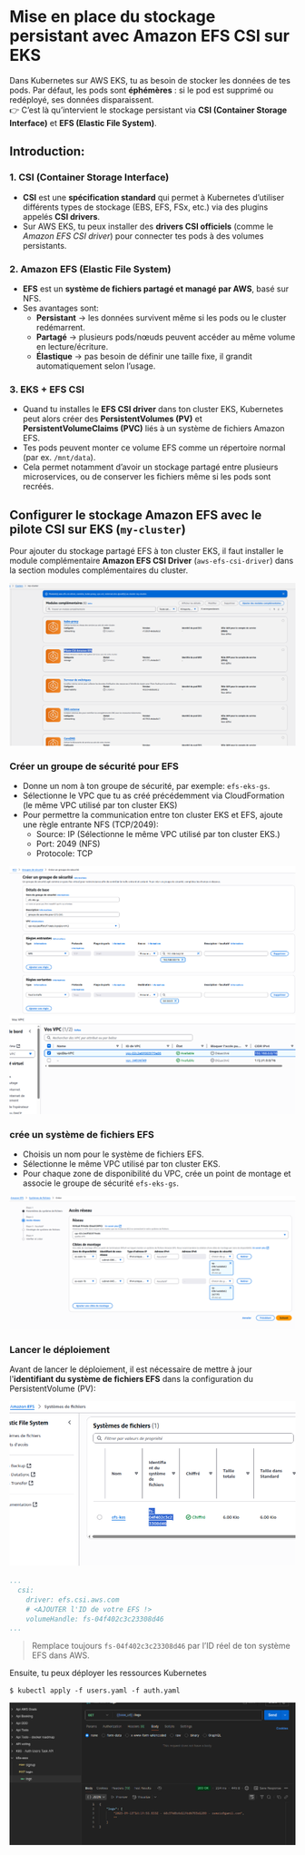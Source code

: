 # Mise en place du stockage persistant avec Amazon EFS CSI sur EKS

Dans Kubernetes sur AWS EKS, tu as besoin de stocker les données de tes pods. Par défaut, les pods sont **éphémères** : si le pod est supprimé ou redéployé, ses données disparaissent.  
👉 C’est là qu’intervient le stockage persistant via **CSI (Container Storage Interface)** et **EFS (Elastic File System)**.
## Introduction:

### 1. CSI (Container Storage Interface)
- **CSI** est une **spécification standard** qui permet à Kubernetes d’utiliser différents types de stockage (EBS, EFS, FSx, etc.) via des plugins appelés **CSI drivers**.
- Sur AWS EKS, tu peux installer des **drivers CSI officiels** (comme le *Amazon EFS CSI driver*) pour connecter tes pods à des volumes persistants.

### 2. Amazon EFS (Elastic File System)
- **EFS** est un **système de fichiers partagé et managé par AWS**, basé sur NFS.
- Ses avantages sont:
    - **Persistant** → les données survivent même si les pods ou le cluster redémarrent.
    - **Partagé** → plusieurs pods/nœuds peuvent accéder au même volume en lecture/écriture.
    - **Élastique** → pas besoin de définir une taille fixe, il grandit automatiquement selon l’usage.

### 3. EKS + EFS CSI
- Quand tu installes le **EFS CSI driver** dans ton cluster EKS, Kubernetes peut alors créer des **PersistentVolumes (PV)** et **PersistentVolumeClaims (PVC)** liés à un système de fichiers Amazon EFS.
- Tes pods peuvent monter ce volume EFS comme un répertoire normal (par ex. `/mnt/data`).
- Cela permet notamment d’avoir un stockage partagé entre plusieurs microservices, ou de conserver les fichiers même si les pods sont recréés.

## Configurer le stockage Amazon EFS avec le pilote CSI sur EKS (`my-cluster`)

Pour ajouter du stockage partagé EFS à ton cluster EKS, il faut installer le module complémentaire **Amazon EFS CSI Driver** (`aws-efs-csi-driver`) dans la section modules complémentaires du cluster.

![add-on.png](images/add-on.png)

### Créer un groupe de sécurité pour EFS
- Donne un nom à ton groupe de sécurité, par exemple: `efs-eks-gs`.
- Sélectionne le VPC que tu as créé précédemment via CloudFormation (le même VPC utilisé par ton cluster EKS)
- Pour permettre la communication entre ton cluster EKS et EFS, ajoute une règle entrante NFS (TCP/2049):
  - Source: IP (Sélectionne le même VPC utilisé par ton cluster EKS.)
  - Port: 2049 (NFS)
  - Protocole: TCP

![groupe_securite.png](images/groupe_securite.png)
![vpc.png](images/vpc.png)

### crée un système de fichiers EFS
- Choisis un nom pour le système de fichiers EFS.
- Sélectionne le même VPC utilisé par ton cluster EKS.
- Pour chaque zone de disponibilité du VPC, crée un point de montage et associe le groupe de sécurité `efs-eks-gs`.

![efs.png](images/efs.png)

### Lancer le déploiement

Avant de lancer le déploiement, il est nécessaire de mettre à jour l'**identifiant du système de fichiers EFS** dans la configuration du PersistentVolume (PV):

![efs_id.png](images/efs_id.png)

```yaml
...
  csi:
    driver: efs.csi.aws.com
    # <AJOUTER l'ID de votre EFS !>
    volumeHandle: fs-04f402c3c23308d46
...
```
> Remplace toujours `fs-04f402c3c23308d46` par l’ID réel de ton système EFS dans AWS.

Ensuite, tu peux déployer les ressources Kubernetes
```
$ kubectl apply -f users.yaml -f auth.yaml
```

![post-man.png](images/post-man.png)